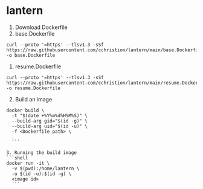 # lantern

1. Download Dockerfile
  1. base.Dockerfile
  ```shell
  curl --proto '=https' --tlsv1.3 -sSf https://raw.githubusercontent.com/cchristion/lantern/main/base.Dockerfile -o base.Dockerfile
  ```
  1. resume.Dockerfile
  ```shell
  curl --proto '=https' --tlsv1.3 -sSf https://raw.githubusercontent.com/cchristion/lantern/main/resume.Dockerfile -o resume.Dockerfile
  ```

2. Build an image
  ```shell
  docker build \
    -t "$(date +%Y%m%d%H%M%S)" \
    --build-arg gid="$(id -g)" \
    --build-arg uid="$(id -u)" \
    -f <Dockerfile path> \
    .
    ```

3. Running the build image
  ```shell
  docker run -it \
    -v $(pwd):/home/lantern \
    -u $(id -u):$(id -g) \
    <image id>
    ```